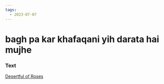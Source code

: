 ```yaml
---
tags:
  - 2023-07-07
---
```

# bagh pa kar khafaqani yih darata hai mujhe

### Text
[Desertful of Roses](http://www.columbia.edu/itc/mealac/pritchett/00ghalib/217/index_217.html)


